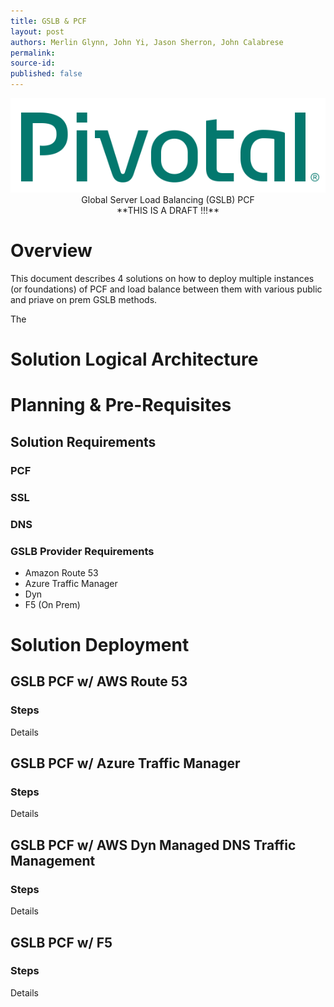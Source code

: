 ```yaml
---
title: GSLB & PCF
layout: post
authors: Merlin Glynn, John Yi, Jason Sherron, John Calabrese
permalink: 
source-id: 
published: false
---
```


<p align="center">
<img src="images/Pivotal-logo.png">
<br>
Global Server Load Balancing (GSLB) PCF
<br>
 **THIS IS A DRAFT !!!**
</p>

# Overview

This document describes 4 solutions on how to deploy multiple instances (or foundations) of PCF and load balance between them with various public and priave on prem GSLB methods.

The 

# Solution Logical Architecture

# Planning & Pre-Requisites
## Solution Requirements
### PCF
### SSL
### DNS
### GSLB Provider Requirements
* Amazon Route 53
* Azure Traffic Manager
* Dyn
* F5 (On Prem)

# Solution Deployment 
## GSLB PCF w/ AWS Route 53
### Steps

Details

## GSLB PCF w/ Azure Traffic Manager
### Steps

Details

## GSLB PCF w/ AWS Dyn Managed DNS Traffic Management
### Steps

Details

## GSLB PCF w/ F5
### Steps

Details
